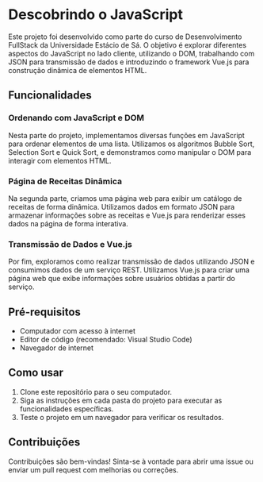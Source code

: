 # Descobrindo o JavaScript

Este projeto foi desenvolvido como parte do curso de Desenvolvimento FullStack da Universidade Estácio de Sá. O objetivo é explorar diferentes aspectos do JavaScript no lado cliente, utilizando o DOM, trabalhando com JSON para transmissão de dados e introduzindo o framework Vue.js para construção dinâmica de elementos HTML.

## Funcionalidades

### Ordenando com JavaScript e DOM

Nesta parte do projeto, implementamos diversas funções em JavaScript para ordenar elementos de uma lista. Utilizamos os algoritmos Bubble Sort, Selection Sort e Quick Sort, e demonstramos como manipular o DOM para interagir com elementos HTML.

### Página de Receitas Dinâmica

Na segunda parte, criamos uma página web para exibir um catálogo de receitas de forma dinâmica. Utilizamos dados em formato JSON para armazenar informações sobre as receitas e Vue.js para renderizar esses dados na página de forma interativa.

### Transmissão de Dados e Vue.js

Por fim, exploramos como realizar transmissão de dados utilizando JSON e consumimos dados de um serviço REST. Utilizamos Vue.js para criar uma página web que exibe informações sobre usuários obtidas a partir do serviço.

## Pré-requisitos

- Computador com acesso à internet
- Editor de código (recomendado: Visual Studio Code)
- Navegador de internet

## Como usar

1. Clone este repositório para o seu computador.
2. Siga as instruções em cada pasta do projeto para executar as funcionalidades específicas.
3. Teste o projeto em um navegador para verificar os resultados.

## Contribuições

Contribuições são bem-vindas! Sinta-se à vontade para abrir uma issue ou enviar um pull request com melhorias ou correções.
